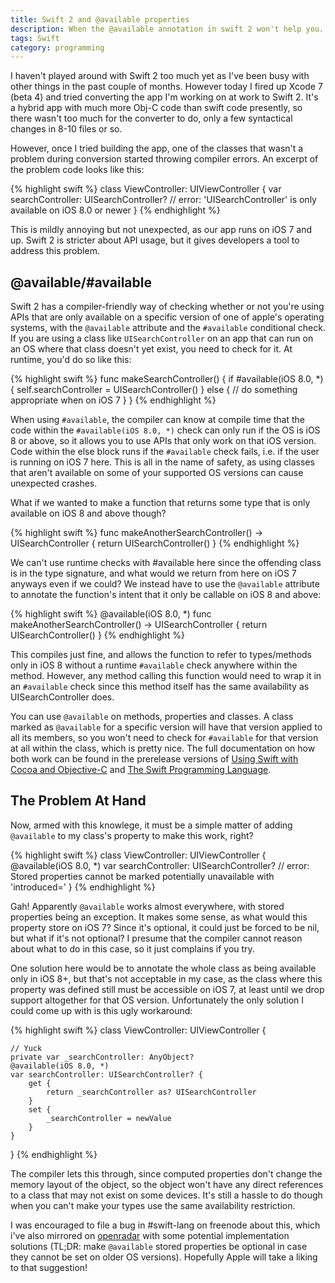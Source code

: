 ```yaml
---
title: Swift 2 and @available properties
description: When the @available annotation in swift 2 won't help you.
tags: Swift 
category: programming
---
```


I haven't played around with Swift 2 too much yet as I've been busy with other things in the past couple of months. However today I fired up Xcode 7 (beta 4) and tried converting the app I'm working on at work to Swift 2. It's a hybrid app with much more Obj-C code than swift code presently, so there wasn't too much for the converter to do, only a few syntactical changes in 8-10 files or so.

However, once I tried building the app, one of the classes that wasn't a problem during conversion started throwing compiler errors. An excerpt of the problem code looks like this:

{% highlight swift %}
class ViewController: UIViewController {
    var searchController: UISearchController?
    // error: 'UISearchController' is only available on iOS 8.0 or newer
}
{% endhighlight %}

This is mildly annoying but not unexpected, as our app runs on iOS 7 and up. Swift 2 is stricter about API usage, but it gives developers a tool to address this problem.

@available/#available
-

Swift 2 has a compiler-friendly way of checking whether or not you're using APIs that are only available on a specific version of one of apple's operating systems, with the `@available` attribute and the `#available` conditional check. If you are using a class like `UISearchController` on an app that can run on an OS where that class doesn't yet exist, you need to check for it. At runtime, you'd do so like this:

{% highlight swift %}
func makeSearchController() {
    if #available(iOS 8.0, *) {
        self.searchController = UISearchController()
    } else {
        // do something appropriate when on iOS 7
    }
}
{% endhighlight %}

When using `#available`, the compiler can know at compile time that the code within the `#available(iOS 8.0, *)` check can only run if the OS is iOS 8 or above, so it allows you to use APIs that only work on that iOS version. Code within the else block runs if the `#available` check fails, i.e. if the user is running on iOS 7 here. This is all in the name of safety, as using classes that aren't available on some of your supported OS versions can cause unexpected crashes.

What if we wanted to make a function that returns some type that is only available on iOS 8 and above though?

{% highlight swift %}
func makeAnotherSearchController() -> UISearchController {
    return UISearchController()
}
{% endhighlight %}

We can't use runtime checks with #available here since the offending class is in the type signature, and what would we return from here on iOS 7 anyways even if we could? We instead have to use the `@available` attribute to annotate the function's intent that it only be callable on iOS 8 and above:

{% highlight swift %}
@available(iOS 8.0, *)
func makeAnotherSearchController() -> UISearchController {
    return UISearchController()
}
{% endhighlight %}

This compiles just fine, and allows the function to refer to types/methods only in iOS 8 without a runtime `#available` check anywhere within the method. However, any method calling this function would need to wrap it in an `#available` check since this method itself has the same availability as UISearchController does.

You can use `@available` on methods, properties and classes. A class marked as `@available` for a specific version will have that version applied to all its members, so you won't need to check for `#available` for that version at all within the class, which is pretty nice. The full documentation on how both work can be found in the prerelease versions of [Using Swift with Cocoa and Objective-C](https://developer.apple.com/library/prerelease/ios/documentation/Swift/Conceptual/BuildingCocoaApps/AdoptingCocoaDesignPatterns.html#//apple_ref/doc/uid/TP40014216-CH7-ID6) and [The Swift Programming Language](https://developer.apple.com/library/prerelease/ios/documentation/Swift/Conceptual/Swift_Programming_Language/Attributes.html#//apple_ref/doc/uid/TP40014097-CH35-ID347).


The Problem At Hand
-

Now, armed with this knowlege, it must be a simple matter of adding `@available` to my class's property to make this work, right?

{% highlight swift %}
class ViewController: UIViewController {
    @available(iOS 8.0, *)
    var searchController: UISearchController?
    // error: Stored properties cannot be marked potentially unavailable with 'introduced='
}
{% endhighlight %}

Gah! Apparently `@available` works almost everywhere, with stored properties being an exception. It makes some sense, as what would this property store on iOS 7? Since it's optional, it could just be forced to be nil, but what if it's not optional? I presume that the compiler cannot reason about what to do in this case, so it just complains if you try.

One solution here would be to annotate the whole class as being available only in iOS 8+, but that's not acceptable in my case, as the class where this property was defined still must be accessible on iOS 7, at least until we drop support altogether for that OS version. Unfortunately the only solution I could come up with is this ugly workaround:

{% highlight swift %}
class ViewController: UIViewController {

    // Yuck
    private var _searchController: AnyObject?
    @available(iOS 8.0, *)
    var searchController: UISearchController? {
        get {
            return _searchController as? UISearchController
        }
        set {
            _searchController = newValue
        }
    }
}
{% endhighlight %}

The compiler lets this through, since computed properties don't change the memory layout of the object, so the object won't have any direct references to a class that may not exist on some devices. It's still a hassle to do though when you can't make your types use the same availability restriction.

I was encouraged to file a bug in #swift-lang on freenode about this, which i've also mirrored on [openradar](https://openradar.appspot.com/radar?id=5683242493542400) with some potential implementation solutions (TL;DR: make `@available` stored properties be optional in case they cannot be set on older OS versions). Hopefully Apple will take a liking to that suggestion!

